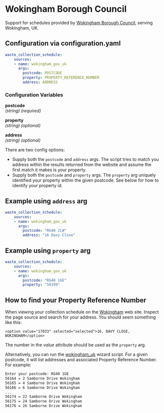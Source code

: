 # Wokingham Borough Council

Support for schedules provided by [Wokingham Borough Council](https://www.wokingham.gov.uk/rubbish-and-recycling/find-your-bin-collection-day"), serving Wokingham, UK.

## Configuration via configuration.yaml

```yaml
waste_collection_schedule:
    sources:
    - name: wokingham_gov_uk
      args:
        postcode: POSTCODE
        property: PROPERTY_REFERENCE_NUMBER
        address: ADDRESS
```

### Configuration Variables
**postcode**  
*(string) (required)*

**property**  
*(string) (optional)*

**address**  
*(string) (optional)*

There are two config options:
 - Supply both the `postcode` and `address` args. The script tries to match you address within the results returned from the website and assume the first match it makes is your property.
 - Supply both the  `postcode` and `property` args. The `property` arg uniquely identified your property within the given postcode. See below for how to identify your property id.


## Example using `address` arg

```yaml
waste_collection_schedule:
    sources:
    - name: wokingham_gov_uk
      args:
        postcode: "RG40 2LW"
        address: "16 Davy Close"
```
## Example using `property` arg

```yaml
waste_collection_schedule:
    sources:
    - name: wokingham_gov_uk
      args:
        postcode: "RG40 1GE"
        property: "56199"
```

## How to find your Property Reference Number
When viewing your collection schedule on the [Wokingham](https://www.wokingham.gov.uk/rubbish-and-recycling/find-your-bin-collection-day") web site. Inspect the page source and search for your address. You should seem something like this:

`<option value="17033" selected="selected">16, DAVY CLOSE, WOKINGHAM</option>`

The number in the _value_ attribute should be used as the `property` arg.

Alternatively, you can run the [wokingham_uk](/custom_components/waste_collection_schedule/waste_collection_schedule/wizard/wokingham_uk.py) wizard script. For a given postcode, it will list addresses and associated Property Reference Number. For example:

```bash
Enter your postcode: RG40 1GE
56164 = 2 Samborne Drive Wokingham
56165 = 4 Samborne Drive Wokingham
56166 = 6 Samborne Drive Wokingham
...
56174 = 22 Samborne Drive Wokingham
56175 = 24 Samborne Drive Wokingham
56176 = 26 Samborne Drive Wokingham
```
